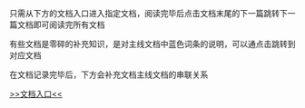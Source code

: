 只需从下方的文档入口进入指定文档，阅读完毕后点击文档末尾的下一篇跳转下一篇文档即可阅读完所有文档

有些文档是零碎的补充知识，是对主线文档中蓝色词条的说明，可以通点击跳转到对应文档

在文档记录完毕后，下方会补充文档主线文档的串联关系

[>>文档入口<<](./project_overview.md)